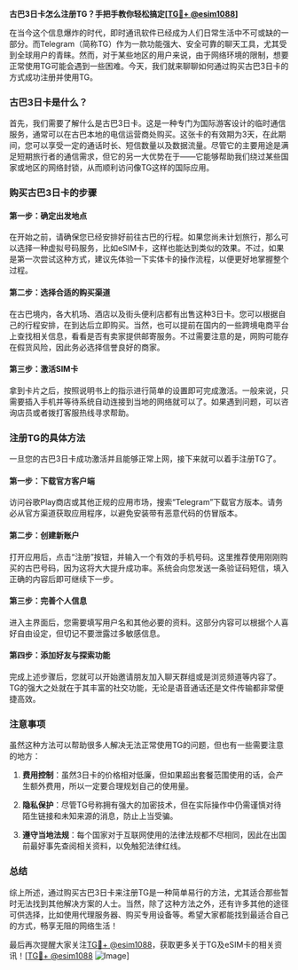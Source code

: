 **古巴3日卡怎么注册TG？手把手教你轻松搞定[[TG💪+ @esim1088](https://t.me/s/esim1088)]**

在当今这个信息爆炸的时代，即时通讯软件已经成为人们日常生活中不可或缺的一部分。而Telegram（简称TG）作为一款功能强大、安全可靠的聊天工具，尤其受到全球用户的青睐。然而，对于某些地区的用户来说，由于网络环境的限制，想要正常使用TG可能会遇到一些困难。今天，我们就来聊聊如何通过购买古巴3日卡的方式成功注册并使用TG。

### 古巴3日卡是什么？

首先，我们需要了解什么是古巴3日卡。这是一种专门为国际游客设计的临时通信服务，通常可以在古巴本地的电信运营商处购买。这张卡的有效期为3天，在此期间，您可以享受一定的通话时长、短信数量以及数据流量。尽管它的主要用途是满足短期旅行者的通信需求，但它的另一大优势在于——它能够帮助我们绕过某些国家或地区的网络封锁，从而顺利访问像TG这样的国际应用。

### 购买古巴3日卡的步骤

#### 第一步：确定出发地点
在开始之前，请确保您已经安排好前往古巴的行程。如果您尚未计划旅行，那么可以选择一种虚拟号码服务，比如eSIM卡，这样也能达到类似的效果。不过，如果是第一次尝试这种方式，建议先体验一下实体卡的操作流程，以便更好地掌握整个过程。

#### 第二步：选择合适的购买渠道
在古巴境内，各大机场、酒店以及街头便利店都有出售这种3日卡。您可以根据自己的行程安排，在到达后立即购买。当然，也可以提前在国内的一些跨境电商平台上查找相关信息，看看是否有卖家提供邮寄服务。不过需要注意的是，网购可能存在假货风险，因此务必选择信誉良好的商家。

#### 第三步：激活SIM卡
拿到卡片之后，按照说明书上的指示进行简单的设置即可完成激活。一般来说，只需要插入手机并等待系统自动连接到当地的网络就可以了。如果遇到问题，可以咨询店员或者拨打客服热线寻求帮助。

### 注册TG的具体方法

一旦您的古巴3日卡成功激活并且能够正常上网，接下来就可以着手注册TG了。

#### 第一步：下载官方客户端
访问谷歌Play商店或其他正规的应用市场，搜索“Telegram”下载官方版本。请务必从官方渠道获取应用程序，以避免安装带有恶意代码的仿冒版本。

#### 第二步：创建新账户
打开应用后，点击“注册”按钮，并输入一个有效的手机号码。这里推荐使用刚刚购买的古巴号码，因为这将大大提升成功率。系统会向您发送一条验证码短信，填入正确的内容后即可继续下一步。

#### 第三步：完善个人信息
进入主界面后，您需要填写用户名和其他必要的资料。这部分内容可以根据个人喜好自由设定，但切记不要泄露过多敏感信息。

#### 第四步：添加好友与探索功能
完成上述步骤后，您就可以开始邀请朋友加入聊天群组或是浏览频道等内容了。TG的强大之处就在于其丰富的社交功能，无论是语音通话还是文件传输都非常便捷高效。

### 注意事项

虽然这种方法可以帮助很多人解决无法正常使用TG的问题，但也有一些需要注意的地方：

1. **费用控制**：虽然3日卡的价格相对低廉，但如果超出套餐范围使用的话，会产生额外费用，所以一定要合理规划自己的使用量。
   
2. **隐私保护**：尽管TG号称拥有强大的加密技术，但在实际操作中仍需谨慎对待陌生链接和未知来源的消息，防止上当受骗。

3. **遵守当地法规**：每个国家对于互联网使用的法律法规都不尽相同，因此在出国前最好事先查阅相关资料，以免触犯法律红线。

### 总结

综上所述，通过购买古巴3日卡来注册TG是一种简单易行的方法，尤其适合那些暂时无法找到其他解决方案的人士。当然，除了这种方法之外，还有许多其他的途径可供选择，比如使用代理服务器、购买专用设备等。希望大家都能找到最适合自己的方式，畅享无阻的网络生活！

最后再次提醒大家关注[TG💪+ @esim1088](https://t.me/s/esim1088)，获取更多关于TG及eSIM卡的相关资讯！[[TG💪+ @esim1088](https://t.me/s/esim1088) ![Image](https://i.postimg.cc/4NQfJmqS/Snipaste-2025-05-13-00-14-12.png)]